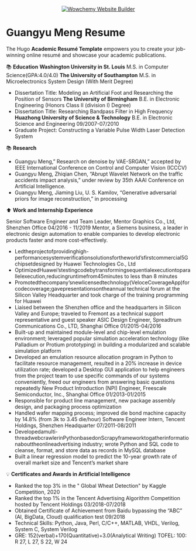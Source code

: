 <p align="center"><a href="https://wowchemy.com" target="_blank" rel="noopener"><img src="https://wowchemy.com/img/logo_200px.png" alt="Wowchemy Website Builder"></a></p>

# Guangyu Meng Resume

The Hugo **Academic Resumé Template** empowers you to create your job-winning online resumé and showcase your academic publications.



 📚 **Education**
**Washington University in St. Louis** M.S. in Computer Science(GPA:4.0/4.0)
**The University of Southampton** M.S. in Microelectronics System Design (With Merit Degree)
- Dissertation Title: Modeling an Artificial Foot and Researching the Position of Sensors
**The University of Birmingham** B.E. in Electronic Engineering (Honors Class II (division I) Degree)
- Dissertation Title: Researching Bandpass Filter in High Frequency
**Huazhong University of Science & Technology** B.E. in Electronic Science and Engineering  09/2007-07/2010 
- Graduate Project: Constructing a Variable Pulse Width Laser Detection System

 📚 **Research**
- Guangyu Meng,” Research on denoise by VAE-SRGAN,” accepted by IEEE International Conference on Control and
Computer Vision (ICCCV)
- Guangyu Meng, Zhiqian Chen, “Abrupt Wavelet Network on the traffic accidents impact analysis,” under review by 35th
AAAI Conference on Artificial Intelligence.
- Guangyu Meng, Jiaming Liu, U. S. Kamilov, “Generative adversarial priors for image reconstruction,” in processing

 ⬆️ **Work and Internship Experience**

Senior Software Engineer and Team Leader, Mentor Graphics Co., Ltd, Shenzhen Office 
04/2016 - 11/2019 
Mentor, a Siemens business, a leader in electronic design automation to enable companies to develop electronic products faster and more cost-effectively.
- Ledtheprojectofprovidinghigh-performancesystemverificationsolutionsfortheworld’sfirstcommercial5Gchipsetdesigned by Huawei Technologies Co., Ltd
- OptimizedHuawei’stestingcodebytransformingsequentialexecutiontoparallelexecution,reducingruntimefrom45minutes to less than 8 minutes
- Promotedthecompany’snewlicensedtechnology(VeloceCoverageApp)forcodecoverage;gavepresentationsontheannual technical forum at the Silicon Valley Headquarter and took charge of the training programming for Huawei
- Liaised between the Shenzhen office and the headquarters in Silicon Valley and Europe; traveled to Fremont as a technical support representative and guest speaker
ASIC Design Engineer, Spreadtrum Communications Co., LTD, Shanghai Office 01/2015-04/2016
- Built-up and maintained module-level and chip-level emulation environment; leveraged popular simulation acceleration
technology (like Palladium or Protium prototyping) in building a modularized and scalable simulation platform
- Developed an emulation resource allocation program in Python to facilitate resource management, resulted in a 20% increase in device utilization rate; developed a Desktop GUI application to help engineers from the project team to use specific
commands of our systems conveniently, freed our engineers from answering basic questions repeatedly
New Product Introduction (NPI) Engineer, Freescale Semiconductor, Inc., Shanghai Office 01/2013-01/2015
- Responsible for product line management, new package assembly design, and packaging process optimization
- Handled wafer mapping process; improved die bond machine capacity by 14.8% (from 3k to 3.45 die/hour)
Software Engineer Intern, Tencent Holdings, Shenzhen Headquarter 07/2011-08/2011
- Developedamulti-threadwebcrawlerinPythonbasedonScrapyframeworktogatherinformationabouttheonlineadvertising
industry; wrote Python and SQL code to cleanse, format, and store data as records in MySQL database
- Built a linear regression model to predict the 10-year growth rate of overall market size and Tencent’s market share


 💡 **Certificates and Awards in Artificial Intelligence** 
- Ranked the top 3% in the " Global Wheat Detection" by Kaggle Competition, 2020
- Ranked the top 1% in the Tencent Advertising Algorithm Competition hosted by Tencent Holdings 03/2018-07/2018 
- Obtained Certificate of Achievement from Baidu bypassing the “ABC” (AI, BigData, Cloud) qualification test 09/2018
- Technical Skills: Python, Java, Perl, C/C++, MATLAB, VHDL, Verilog, System C, System Verilog
- GRE: 152(verbal)+170(Quantitative)+3.0(Analytical Writing) TOFEL: 100: R 27, L 27, S 22, W 24



